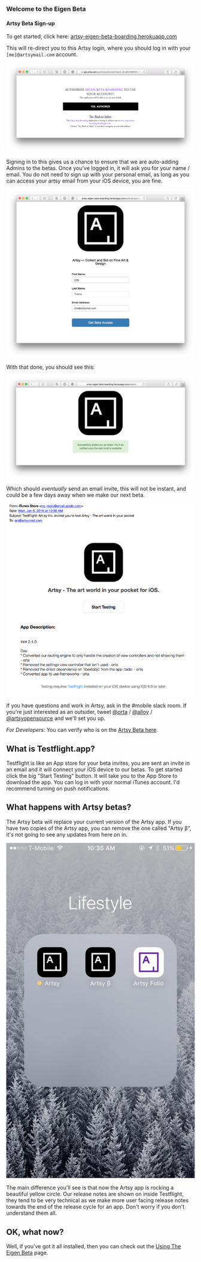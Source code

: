 ### Welcome to the Eigen Beta

#### Artsy Beta Sign-up

To get started, click here: [artsy-eigen-beta-boarding.herokuapp.com](http://artsy-eigen-beta-boarding.herokuapp.com)

This will re-direct you to this Artsy login, where you should log in with your `[me]@artsymail.com` account.

<p align="center">
  <img src="screenshots/artsy-oauth.png" />
</p>

Signing in to this gives us a chance to ensure that we are auto-adding Admins to the betas. Once you've logged in, it will ask you for your name / email. You do not need to sign up with your personal email, as long as you can access your artsy email from your iOS device, you are fine.

<p align="center">
  <img src="screenshots/sign-up-testflight.png" />
</p>

With that done, you should see this:

<p align="center">
  <img src="screenshots/success.png" />
</p>

Which should _eventually_ send an email invite, this will not be instant, and could be a few days away when we make our next beta.

<p align="center">
  <img src="screenshots/testflight-email.png" />
</p>

If you have questions and work in Artsy, ask in the #mobile slack room. If you're just interested as an outsider, tweet [@orta](https://twitter.com/orta/) / [@alloy](https://twitter.com/orta/) / [@artsyopensource](https://twitter.com/orta/) and we'll set you up.

_For Developers:_ You can verify who is on the [Artsy Beta here](https://itunesconnect.apple.com/WebObjects/iTunesConnect.woa/ra/ng/app/703796080/testflight/information).

## What is Testflight.app?

Testflight is like an App store for your beta invites, you are sent an invite in an email and it will connect your iOS device to our betas. To get started click the big "Start Testing" button. It will take you to the App Store to download the app. You can log in with your normal iTunes account.  I'd recommend turning on push notifications.

## What happens with Artsy betas?

The Artsy beta will replace your current version of the Artsy app. If you have two copies of the Artsy app, you can remove the one called "Artsy β", it's not going to see any updates from here on in.

<p align="center">
  <img src="screenshots/artsy-icon.jpg"/>
</p>

The main difference you'll see is that now the Artsy app is rocking a beautiful yellow circle. Our release notes are shown on inside Testflight, they tend to be very technical as we make more user facing release notes towards the end of the release cycle for an app. Don't worry if you don't understand them all.


## OK, what now?

Well, if you've got it all installed, then you can check out the [Using The Eigen Beta](using_the_beta.md) page.
